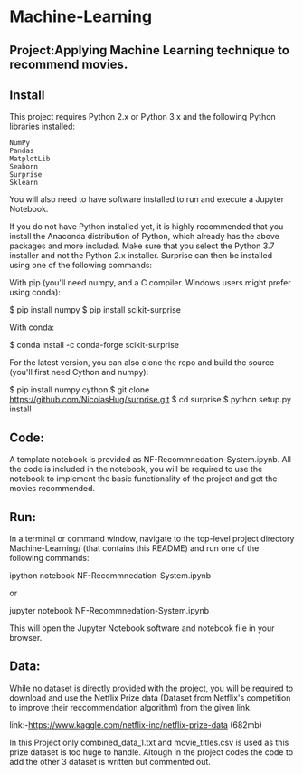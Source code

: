 # Machine-Learning
## Project:Applying Machine Learning technique to recommend movies.

## Install
This project requires Python 2.x or Python 3.x and the following Python libraries installed:

    NumPy
    Pandas
    MatplotLib
    Seaborn
    Surprise
    Sklearn

You will also need to have software installed to run and execute a Jupyter Notebook.


If you do not have Python installed yet, it is highly recommended that you install the Anaconda distribution of Python, which already has the above packages and more included. Make sure that you select the Python 3.7 installer and not the Python 2.x installer. Surprise can then be installed using one of the following commands:

With pip (you'll need numpy, and a C compiler. Windows users might prefer using conda):

$ pip install numpy
$ pip install scikit-surprise

With conda:

$ conda install -c conda-forge scikit-surprise

For the latest version, you can also clone the repo and build the source (you'll first need Cython and numpy):

$ pip install numpy cython
$ git clone https://github.com/NicolasHug/surprise.git
$ cd surprise
$ python setup.py install


## Code:

A template notebook is provided as NF-Recommnedation-System.ipynb. All the code is included in the notebook, you will be required to use the notebook to implement the basic functionality of the project and get the movies recommended.

## Run:

In a terminal or command window, navigate to the top-level project directory Machine-Learning/ (that contains this README) and run one of the following commands:

ipython notebook NF-Recommnedation-System.ipynb

or

jupyter notebook NF-Recommnedation-System.ipynb

This will open the Jupyter Notebook software and notebook file in your browser.

## Data:

While no dataset is directly provided with the project, you will be required to download and use the Netflix Prize data
(Dataset from Netflix's competition to improve their reccommendation algorithm) from the given link.

link:-https://www.kaggle.com/netflix-inc/netflix-prize-data (682mb)

In this Project only combined_data_1.txt and movie_titles.csv is used as this prize dataset is too huge to handle. Altough in the project codes the code to add the other 3 dataset is written but commented out.
